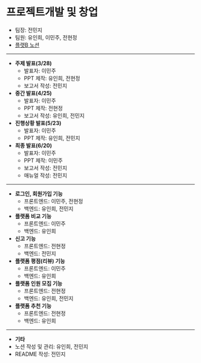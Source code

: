 # 프로젝트개발 및 창업
- 팀장: 전민지<br>
- 팀원: 유인희, 이민주, 전현정<br>
- [플랫B 노션](https://ink-candy-52f.notion.site/B-8e7b84597f204a9d9dcc413d1e726ef3)
---
- **주제 발표(3/28)**
  - 발표자: 이민주
  - PPT 제작: 유인희, 전현정
  - 보고서 작성: 전민지
- **중간 발표(4/25)**
  - 발표자: 이민주
  - PPT 제작: 전현정
  - 보고서 작성: 유인희, 전민지
- **진행상황 발표(5/23)**
  - 발표자: 이민주
  - PPT 제작: 유인희, 전민지
- **최종 발표(6/20)**
  - 발표자: 이민주
  - PPT 제작: 이민주
  - 보고서 작성: 전민지
  - 매뉴얼 작성: 전민지<br>
---
- **로그인, 회원가입 기능**
  - 프론트엔드: 이민주, 전현정
  - 백엔드: 유인희, 전민지
- **플랫폼 비교 기능**
  - 프론트엔드: 이민주
  - 백엔드: 유인희
- **신고 기능**
  - 프론트엔드: 전현정
  - 백엔드: 전민지
- **플랫폼 평점(리뷰) 기능**
  - 프론트엔드: 이민주
  - 백엔드: 유인희
- **플랫폼 인원 모집 기능**
  - 프론트엔드: 전현정
  - 백엔드: 유인희, 전민지
- **플랫폼 추천 기능**
  - 프론트엔드: 전현정
  - 백엔드: 유인희
---
- **기타**
- 노션 작성 및 관리: 유인희, 전민지
- README 작성: 전민지